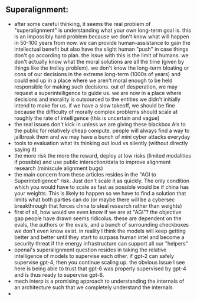 ## Superalignment:
- after some careful thinking, it seems the real problem of "superalignment" is
  understanding what your own long-term goal is. this is an impossibly hard
problem because we don't know what will happen in 50-100 years from now. we can
provide human-assistance to gain the intellectual benefit but also have the
slight human "push" in case things don't go according to plan. the issue with
this is the limit of humans. we don't actually know what the moral solutions are
all the time (given by things like the trolley problem). we don't know the
long-term bloating or cons of our decisions in the extreme long-term (1000s of
years) and could end up in a place where we aren't moral enough to be held
responsible for making such decisions. out of desperation, we may request a
superintelligence to guide us. we are now in a place where decisions and
morality is outsourced to the entities we didn't initially intend to make for
us. if we have a slow takeoff, we should be fine because the difficulty of
morally complex problems should scale at roughly the rate of intelligence (this
is uncertain and vague)
- the real issues don't kick in unless we are giving these blackbox AIs to the
public for relatively cheap compute. people will always find a way to jailbreak
them and we may have a bunch of mini cyber attacks everyday
- tools to evaluation what its thinking out loud vs silently (without directly
saying it) 
- the more risk the more the reward, deploy at low risks (limited modalities if
  possible) and use public interaction/data to improve alignment research
(miniscule alignment bugs)
- the main concern from these articles resides in the "AGI to Superintelligence"
  risk. Just don't scale it as quickly. The only condition which you would
have to scale as fast as possible would be if china has your weights. This is
likely to happen so we have to find a solution that limits what both parties can
do (or maybe there will be a cybersec breakthrough that forces china to steal
research rather than weights)
- first of all, how would we even know if we are at "AGI"? the objective gap
people have drawn seems ridicolus. these are dependent on the evals, the authors
or the evals, and a bunch of surrounding checkboxes we don't even know exist. in
reality I think the models will keep getting better and better until they start
to surpass human intel and become a security threat if the energy infrastructure
can support all our "helpers"
- openai's superalignment question resides in taking the relative intelligence
of models to supervise each other. if gpt-2 can safely supervise gpt-4, then you
continue scaling up. the obvious issue I see here is being able to trust that
gpt-6 was properly supervised by gpt-4 and is thus ready to supervise gpt-8.
- mech interp is a promising approach to understanding the internals of an
architecture such that we completely understand the internals
- 
